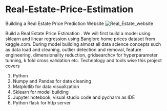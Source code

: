 # Real-Estate-Price-Estimation
Building  a Real Estate Price Prediction Website
![Real_Estate_website](https://user-images.githubusercontent.com/84119791/177274025-86f42920-639f-4497-aca9-29712b79d3b8.PNG)

Build a Real Estate Price Estimation . We will first build a model using sklearn and linear regression using Banglore home prices dataset from kaggle.com. During model building  almost all data science concepts such as data load and cleaning, outlier detection and removal, feature engineering, dimensionality reduction, gridsearchcv for hyperparameter tunning, k fold cross validation etc. Technology and tools wise this project covers


1. Python
2. Numpy and Pandas for data cleaning
3. Matplotlib for data visualization
4. Sklearn for model building
5. Jupyter notebook, visual studio code and pycharm as IDE
6. Python flask for http server

